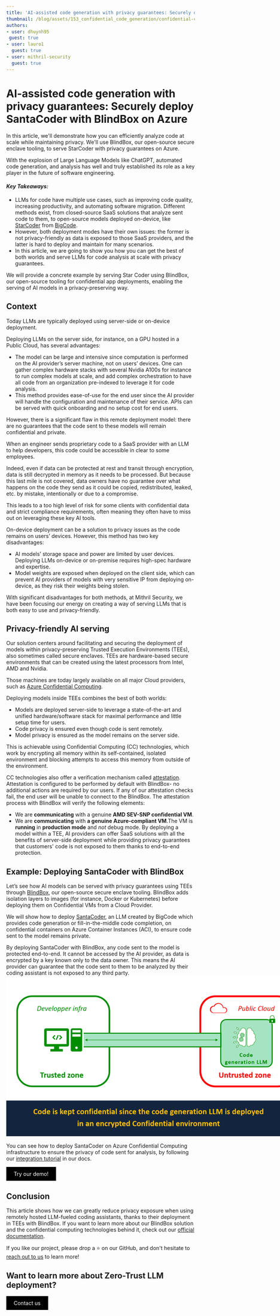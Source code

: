 ```yaml
---
title: 'AI-assisted code generation with privacy guarantees: Securely deploy SantaCoder with BlindBox on Azure'
thumbnail: /blog/assets/153_confidential_code_generation/confidential-code.png
authors:
- user: dhuynh95
 guest: true
- user: lauro1
  guest: true
- user: mithril-security
  guest: true
---
```

# AI-assisted code generation with privacy guarantees: Securely deploy SantaCoder with BlindBox on Azure

<!-- {blog_metadata} -->
<!-- {authors} -->

In this article, we'll demonstrate how you can efficiently analyze code at scale while maintaining privacy. We'll use BlindBox, our open-source secure enclave tooling, to serve StarCoder with privacy guarantees on Azure.

With the explosion of Large Language Models like ChatGPT, automated code generation, and analysis has well and truly established its role as a key player in the future of software engineering.

#### *Key Takeaways:*

- LLMs for code have multiple use cases, such as improving code quality, increasing productivity, and automating software migration. Different methods exist, from closed-source SaaS solutions that analyze sent code to them, to open-source models deployed on-device, like [StarCoder](https://huggingface.co/bigcode/starcoder) from [BigCode](https://huggingface.co/bigcode).
- However, both deployment modes have their own issues: the former is not privacy-friendly as data is exposed to those SaaS providers, and the latter is hard to deploy and maintain for many scenarios.
- In this article, we are going to show you how you can get the best of both worlds and serve LLMs for code analysis at scale with privacy guarantees. 

We will provide a concrete example by serving Star Coder using BlindBox, our open-source tooling for confidential app deployments, enabling the serving of AI models in a privacy-preserving way.

## Context

Today LLMs are typically deployed using server-side or on-device deployment.

Deploying LLMs on the server side, for instance, on a GPU hosted in a Public Cloud, has several advantages:

- The model can be large and intensive since computation is performed on the AI provider’s server machine, not on users’ devices. One can gather complex hardware stacks with several Nvidia A100s for instance to run complex models at scale, and add complex orchestration to have all code from an organization pre-indexed to leverage it for code analysis.
- This method provides ease-of-use for the end user since the AI provider will handle the configuration and maintenance of their service. APIs can be served with quick onboarding and no setup cost for end users.

However, there is a significant flaw in this remote deployment model: there are no guarantees that the code sent to these models will remain confidential and private.

When an engineer sends proprietary code to a SaaS provider with an LLM to help developers, this code could be accessible in clear to some employees.

Indeed, even if data can be protected at rest and transit through encryption, data is still decrypted in memory as it needs to be processed. But because this last mile is not covered, data owners have no guarantee over what happens on the code they send as it could be copied, redistributed, leaked, etc. by mistake, intentionally or due to a compromise.

This leads to a too high level of risk for some clients with confidential data and strict compliance requirements, often meaning they often have to miss out on leveraging these key AI tools.

On-device deployment can be a solution to privacy issues as the code remains on users’ devices. However, this method has two key disadvantages:

- AI models’ storage space and power are limited by user devices. Deploying LLMs on-device or on-premise requires high-spec hardware and expertise.
- Model weights are exposed when deployed on the client side, which can prevent AI providers of models with very sensitive IP from deploying on-device, as they risk their weights being stolen.

With significant disadvantages for both methods, at Mithril Security, we have been focusing our energy on creating a way of serving LLMs that is both easy to use and privacy-friendly.

## Privacy-friendly AI serving

Our solution centers around facilitating and securing the deployment of models within privacy-preserving Trusted Execution Environments (TEEs), also sometimes called secure enclaves. TEEs are hardware-based secure environments that can be created using the latest processors from Intel, AMD and Nvidia.

Those machines are today largely available on all major Cloud providers, such as [Azure Confidential Computing](https://azure.microsoft.com/en-us/solutions/confidential-compute).

Deploying models inside TEEs combines the best of both worlds:

- Models are deployed server-side to leverage a state-of-the-art and unified hardware/software stack for maximal performance and little setup time for users.
- Code privacy is ensured even though code is sent remotely.
- Model privacy is ensured as the model remains on the server side.

This is achievable using Confidential Computing (CC) technologies, which work by encrypting all memory within its self-contained, isolated environment and blocking attempts to access this memory from outside of the environment.

CC technologies also offer a verification mechanism called [attestation](https://blindbox.mithrilsecurity.io/en/latest/docs/security/attestation). Attestation is configured to be performed by default with BlindBox- no additional actions are required by our users. If any of our attestation checks fail, the end user will be unable to connect to the BlindBox. The attestation process with BlindBox will verify the following elements:

- We are **communicating** with a genuine **AMD SEV-SNP confidential VM**.
- We are **communicating** with **a genuine Azure-compliant VM**.The VM is **running** in **production mode** and *not* debug mode. By deploying a model within a TEE, AI providers can offer SaaS solutions with all the benefits of server-side deployment while providing privacy guarantees that customers' code is not exposed to them thanks to end-to-end protection.

## Example: Deploying SantaCoder with BlindBox

Let’s see how AI models can be served with privacy guarantees using TEEs through [BlindBox](https://github.com/mithril-security/blindbox), our open-source secure enclave tooling. BlindBox adds isolation layers to images (for instance, Docker or Kubernetes) before deploying them on Confidential VMs from a Cloud Provider.

We will show how to deploy [SantaCoder](https://huggingface.co/bigcode/santacoder), an LLM created by BigCode which provides code generation or fill-in-the-middle code completion, on confidential containers on Azure Container Instances (ACI), to ensure code sent to the model remains private.

By deploying SantaCoder with BlindBox, any code sent to the model is protected end-to-end. It cannot be accessed by the AI provider, as data is encrypted by a key known only to the data owner. This means the AI provider can guarantee that the code sent to them to be analyzed by their coding assistant is not exposed to any third party.
<img src="https://github.com/mithril-security/blindbox/blob/main/docs/assets/confidential-code.png?raw=true"  style="max-width: 800px" alt="BlindBox schema"><br>


You can see how to deploy SantaCoder on Azure Confidential Computing infrastructure to ensure the privacy of code sent for analysis, by following our [integration tutorial](https://blindbox.mithrilsecurity.io/en/main/docs/how-to-guides/santacoder) in our docs.

<a href="https://huggingface.co/spaces/mithril-security/Santacoder-demo" style="display: inline-block; background-color: black; color: white; padding: 10px 20px; text-decoration: none;">Try our demo!</a>


## Conclusion

This article shows how we can greatly reduce privacy exposure when using remotely hosted LLM-fueled coding assistants, thanks to their deployment in TEEs with BlindBox. If you want to learn more about our BlindBox solution and the confidential computing technologies behind it, check out our [official documentation](https://blindbox.mithrilsecurity.io/en/latest).

If you like our project, please drop a ⭐ on our GitHub, and don't hesitate to [reach out to us](https://www.mithrilsecurity.io/contact) to learn more!

## Want to learn more about Zero-Trust LLM deployment?

<a href="https://www.mithrilsecurity.io/contact" style="display: inline-block; background-color: black; color: white; padding: 10px 20px; text-decoration: none;">Contact us</a>